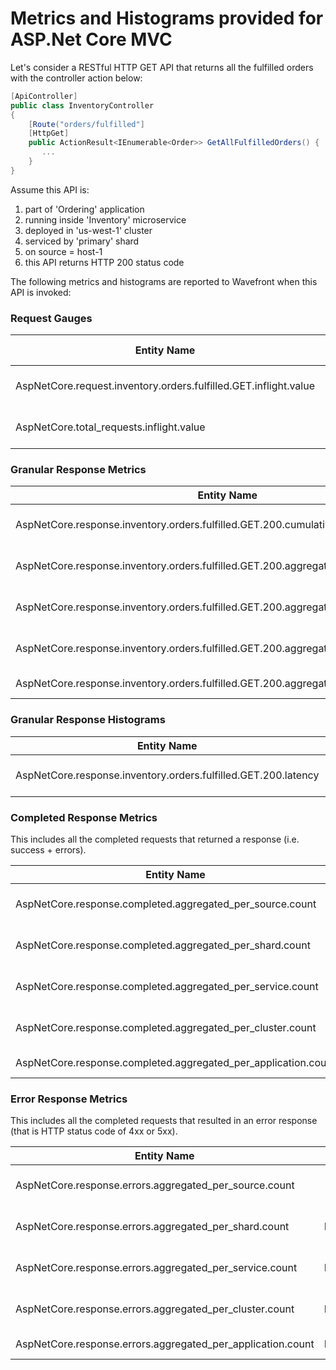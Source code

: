 ﻿# Metrics and Histograms provided for ASP.Net Core MVC
Let's consider a RESTful HTTP GET API that returns all the fulfilled orders with the controller action below:

```csharp
[ApiController]
public class InventoryController
{
    [Route("orders/fulfilled"]
    [HttpGet]
    public ActionResult<IEnumerable<Order>> GetAllFulfilledOrders() {
       ...
    }
}

```

Assume this API is:
1) part of 'Ordering' application 
2) running inside 'Inventory' microservice 
3) deployed in 'us-west-1' cluster 
4) serviced by 'primary' shard 
5) on source = host-1 
6) this API returns HTTP 200 status code

The following metrics and histograms are reported to Wavefront when this API is invoked:

### Request Gauges
|Entity Name| Entity Type|source|application|cluster|service|shard|AspNetCore.resource.controller|AspNetCore.resource.action|
| ------------- |:-------------:| -----:|-----:|-----:|-----:|-----:|-----:|-----:|
|AspNetCore.request.inventory.orders.fulfilled.GET.inflight.value|Gauge|host-1|Ordering|us-west-1|Inventory|primary|Inventory|GetAllFulfilledOrders|
|AspNetCore.total_requests.inflight.value|Gauge|host-1|Ordering|us-west-1|Inventory|primary|n/a|n/a|

### Granular Response Metrics
|Entity Name| Entity Type|source|application|cluster|service|shard|AspNetCore.resource.controller|AspNetCore.resource.action|
| ------------- |:-------------:| -----:|-----:|-----:|-----:|-----:|-----:|-----:|
|AspNetCore.response.inventory.orders.fulfilled.GET.200.cumulative.count|Counter|host-1|Ordering|us-west-1|Inventory|primary|Inventory|GetAllFulfilledOrders|
|AspNetCore.response.inventory.orders.fulfilled.GET.200.aggregated_per_shard.count|DeltaCounter|wavefront-provided|Ordering|us-west-1|Inventory|primary|Inventory|GetAllFulfilledOrders|
|AspNetCore.response.inventory.orders.fulfilled.GET.200.aggregated_per_service.count|DeltaCounter|wavefront-provided|Ordering|us-west-1|Inventory|n/a|Inventory|GetAllFulfilledOrders|
|AspNetCore.response.inventory.orders.fulfilled.GET.200.aggregated_per_cluster.count|DeltaCounter|wavefront-provided|Ordering|us-west-1|n/a|n/a|Inventory|GetAllFulfilledOrders|
|AspNetCore.response.inventory.orders.fulfilled.GET.200.aggregated_per_appliation.count|DeltaCounter|wavefront-provided|Ordering|n/a|n/a|n/a|Inventory|GetAllFulfilledOrders|

### Granular Response Histograms
|Entity Name| Entity Type|source|application|cluster|service|shard|AspNetCore.resource.controller|AspNetCore.resource.action|
| ------------- |:-------------:| -----:|-----:|-----:|-----:|-----:|-----:|-----:|
|AspNetCore.response.inventory.orders.fulfilled.GET.200.latency|WavefrontHistogram|host-1|Ordering|us-west-1|Inventory|primary|Inventory|GetAllFulfilledOrders|

### Completed Response Metrics
This includes all the completed requests that returned a response (i.e. success + errors).

|Entity Name| Entity Type|source|application|cluster|service|shard|
| ------------- |:-------------:| -----:|-----:|-----:|-----:|-----:|
|AspNetCore.response.completed.aggregated_per_source.count|Counter|host-1|Ordering|us-west-1|Inventory|primary|
|AspNetCore.response.completed.aggregated_per_shard.count|DeltaCounter|wavefont-provided|Ordering|us-west-1|Inventory|primary|
|AspNetCore.response.completed.aggregated_per_service.count|DeltaCounter|wavefont-provided|Ordering|us-west-1|Inventory|n/a|
|AspNetCore.response.completed.aggregated_per_cluster.count|DeltaCounter|wavefont-provided|Ordering|us-west-1|n/a|n/a|
|AspNetCore.response.completed.aggregated_per_application.count|DeltaCounter|wavefont-provided|Ordering|n/a|n/a|n/a|

### Error Response Metrics
This includes all the completed requests that resulted in an error response (that is HTTP status code of 4xx or 5xx).

|Entity Name| Entity Type|source|application|cluster|service|shard|
| ------------- |:-------------:| -----:|-----:|-----:|-----:|-----:|
|AspNetCore.response.errors.aggregated_per_source.count|Counter|host-1|Ordering|us-west-1|Inventory|primary|
|AspNetCore.response.errors.aggregated_per_shard.count|DeltaCounter|wavefont-provided|Ordering|us-west-1|Inventory|primary|
|AspNetCore.response.errors.aggregated_per_service.count|DeltaCounter|wavefont-provided|Ordering|us-west-1|Inventory|n/a|
|AspNetCore.response.errors.aggregated_per_cluster.count|DeltaCounter|wavefont-provided|Ordering|us-west-1|n/a|n/a|
|AspNetCore.response.errors.aggregated_per_application.count|DeltaCounter|wavefont-provided|Ordering|n/a|n/a|n/a|
